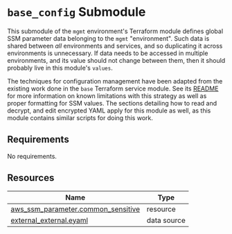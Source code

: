# `base_config` Submodule

This submodule of the `mgmt` environment's Terraform module defines global SSM parameter data
belonging to the `mgmt` "environment". Such data is shared between _all_ environments and services,
and so duplicating it across environments is unnecessary. If data needs to be accessed in multiple
environments, and its value should not change between them, then it should probably live in this
module's `values`.

The techniques for configuration management have been adapted from the existing work done in the
`base` Terraform service module. See its [README](../../../services/base/README.md) for more
information on known limitations with this strategy as well as proper formatting for SSM values. The
sections detailing how to read and decrypt, and edit encrypted YAML apply for this module as well,
as this module contains similar scripts for doing this work.

<!-- BEGIN_TF_DOCS -->
<!-- GENERATED WITH `terraform-docs .`
     Manually updating the README.md will be overwritten.
     For more details, see the file '.terraform-docs.yml' or
     https://terraform-docs.io/user-guide/configuration/
-->
## Requirements

No requirements.

<!-- GENERATED WITH `terraform-docs .`
Manually updating the README.md will be overwritten.
For more details, see the file '.terraform-docs.yml' or
https://terraform-docs.io/user-guide/configuration/
-->

## Resources

| Name | Type |
|------|------|
| [aws_ssm_parameter.common_sensitive](https://registry.terraform.io/providers/hashicorp/aws/latest/docs/resources/ssm_parameter) | resource |
| [external_external.eyaml](https://registry.terraform.io/providers/hashicorp/external/latest/docs/data-sources/external) | data source |
<!-- END_TF_DOCS -->
